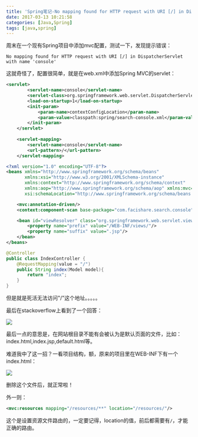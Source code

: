 ```yaml
---
title: 'Spring笔记-No mapping found for HTTP request with URI [/] in DispatcherServlet问题解决'
date: 2017-03-13 10:21:58
categories: [Java,Spring]
tags: [java,spring]
---
```


周末在一个现有Spring项目中添加mvc配置，测试一下，发现提示错误：

```
No mapping found for HTTP request with URI [/] in DispatcherServlet with name 'console'
```

<!-- more -->

这就奇怪了，配置很简单，就是在web.xml中添加Spring MVC的servlet：

```xml
<servlet>
        <servlet-name>console</servlet-name>
        <servlet-class>org.springframework.web.servlet.DispatcherServlet</servlet-class>
        <load-on-startup>1</load-on-startup>
        <init-param>
            <param-name>contextConfigLocation</param-name>
            <param-value>classpath:spring/search-console.xml</param-value>
        </init-param>
    </servlet>
    
    <servlet-mapping>
        <servlet-name>console</servlet-name>
        <url-pattern>/</url-pattern>
    </servlet-mapping>
```

```xml
<?xml version="1.0" encoding="UTF-8"?>
<beans xmlns="http://www.springframework.org/schema/beans"
       xmlns:xsi="http://www.w3.org/2001/XMLSchema-instance"
       xmlns:context="http://www.springframework.org/schema/context"
       xmlns:aop="http://www.springframework.org/schema/aop" xmlns:mvc="http://www.springframework.org/schema/mvc"
       xsi:schemaLocation="http://www.springframework.org/schema/beans http://www.springframework.org/schema/beans/spring-beans.xsd http://www.springframework.org/schema/context http://www.springframework.org/schema/context/spring-context.xsd http://www.springframework.org/schema/aop http://www.springframework.org/schema/aop/spring-aop.xsd http://www.springframework.org/schema/mvc http://www.springframework.org/schema/mvc/spring-mvc.xsd">

    <mvc:annotation-driven/>
    <context:component-scan base-package="com.facishare.search.console"/>

    <bean id="viewResolver" class="org.springframework.web.servlet.view.InternalResourceViewResolver">
        <property name="prefix" value="/WEB-INF/views/"/>
        <property name="suffix" value=".jsp"/>
    </bean>
</beans>
```

```java
@Controller
public class IndexController {
    @RequestMapping(value = "/")
    public String index(Model model){
        return "index";
    }
}
```

但是就是死活无法访问"/"这个地址。。。。。

最后在stackoverflow上看到了一个回答：

![](/img/java-springmvc-no-mapping-for-root.png)

最后一点的意思是，在网站根目录不能有会被认为是默认页面的文件，比如：index.html,index.jsp,default.html等。

难道我中了这一招？一看项目结构，额，原来的项目里在WEB-INF下有一个index.html：

![](/img/java-springmvc-no-mapping-for-root-2.png)

删除这个文件后，就正常啦！


外一则：

```xml
<mvc:resources mapping="/resources/**" location="/resources/"/>
```

这个是设置资源文件路由的，一定要记得，location的值，前后都需要有`/`，才能正确的路由。